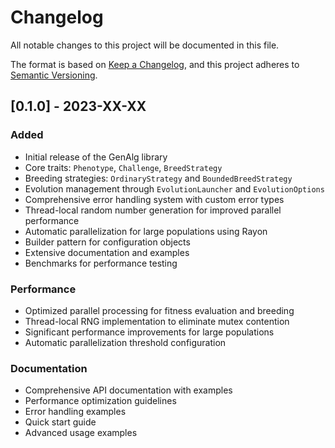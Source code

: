 # Changelog

All notable changes to this project will be documented in this file.

The format is based on [Keep a Changelog](https://keepachangelog.com/en/1.0.0/),
and this project adheres to [Semantic Versioning](https://semver.org/spec/v2.0.0.html).

## [0.1.0] - 2023-XX-XX

### Added
- Initial release of the GenAlg library
- Core traits: `Phenotype`, `Challenge`, `BreedStrategy`
- Breeding strategies: `OrdinaryStrategy` and `BoundedBreedStrategy`
- Evolution management through `EvolutionLauncher` and `EvolutionOptions`
- Comprehensive error handling system with custom error types
- Thread-local random number generation for improved parallel performance
- Automatic parallelization for large populations using Rayon
- Builder pattern for configuration objects
- Extensive documentation and examples
- Benchmarks for performance testing

### Performance
- Optimized parallel processing for fitness evaluation and breeding
- Thread-local RNG implementation to eliminate mutex contention
- Significant performance improvements for large populations
- Automatic parallelization threshold configuration

### Documentation
- Comprehensive API documentation with examples
- Performance optimization guidelines
- Error handling examples
- Quick start guide
- Advanced usage examples 